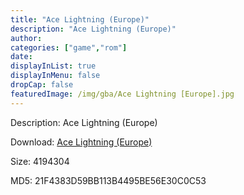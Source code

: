 ```yaml
---
title: "Ace Lightning (Europe)"
description: "Ace Lightning (Europe)"
author: 
categories: ["game","rom"]
date: 
displayInList: true
displayInMenu: false
dropCap: false
featuredImage: /img/gba/Ace Lightning [Europe].jpg
---
```


Description: Ace Lightning (Europe)

Download: <a style="text-decoration:underline;" href="https://mega.nz/#!qTAUDQwK!Yc8QMVwNdfw_LaRlp7sbEGLQUNcxxs8X0nJR1HgB0Gg" target = "_blank" rel = "nofollow" > Ace Lightning (Europe)</a>

Size: 4194304

MD5: 21F4383D59BB113B4495BE56E30C0C53

